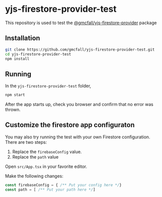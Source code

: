# yjs-firestore-provider-test

This repository is used to test the [@gmcfall/yjs-firestore-provider](https://www.npmjs.com/package/@gmcfall/yjs-firestore-provider) package

## Installation
```bash
git clone https://github.com/gmcfall/yjs-firestore-provider-test.git
cd yjs-firestore-provider-test
npm install
```


## Running
In the `yjs-firestore-provider-test` folder,

```bash
npm start
```

After the app starts up, check you browser and confirm that no error was thrown.

## Customize the firestore app configuraton
You may also try running the test with your own Firestore configuration.
There are two steps:
1. Replace the `firebaseConfig` value.
2. Replace the `path` value

Open `src/App.tsx` in your favorite editor.

Make the following changes:
```javascript
const firebaseConfig = { /** Put your config here */}
const path = [ /** Put your path here */]
```
